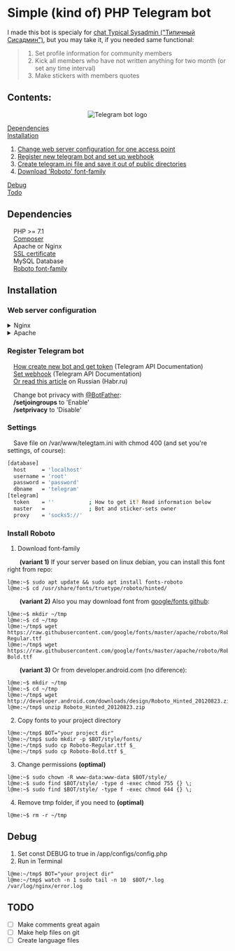 # Simple (kind of) PHP Telegram bot
I made this bot is specialy for [chat Typical Sysadmin ("Типичный Сисадмин")](https://t.me/sysodmins_chat), but you may take it, if you needed same functional:

>1. Set profile information for community members
>2. Kick all members who have not written anything for two month (or set any time interval)
>3. Make stickers with members quotes

## Contents:
<p align="center">
  <img src="https://github.com/junkymonk3y/TS-telegram-bot/raw/master/docs/git_logo.png?raw=true" alt="Telegram bot logo"/>
</p>  

[Dependencies](#dependencies)  
[Installation](#installation)
  1. [Change web server configuration for one access point](#web-server-configuration)
  2. [Register new telegram bot and set up webhook](#register-telegram-bot)
  3. [Create telegram.ini file and save it out of public directories](#settings)
  4. [Download 'Roboto' font-family](#install-roboto)

[Debug](#debug)  
[Todo](#todo)

## Dependencies
&ensp;&ensp;PHP >= 7.1  
&ensp;&ensp;[Composer](https://getcomposer.org/doc/00-intro.md#installation-linux-unix-macos)  
&ensp;&ensp;Apache or Nginx  
&ensp;&ensp;[SSL certificate](https://letsencrypt.org)  
&ensp;&ensp;MySQL Database  
&ensp;&ensp;[Roboto font-family](#install-roboto)

## Installation
### Web server configuration
<details>
  <summary>Nginx</summary>
  
  /etc/nginx/sites-available/Site.conf sample (with PHP-FPM)
  
```
server {
  server_name youre-domain.com;
  set $docroot "/var/www/host";
  root $docroot;
  index index.php;
  access_log off;

  location ~ /\. { deny all; }

  location / {
    include fastcgi_params;
    fastcgi_pass unix:/var/run/php/php7.2-fpm.sock;
    fastcgi_param SCRIPT_FILENAME $docroot/index.php;
 }

  listen 443 ssl;
  ssl_certificate /etc/letsencrypt/live/youre-domain.com/fullchain.pem;
  ssl_certificate_key /etc/letsencrypt/live/youre-domain.com/privkey.pem;
  include /etc/letsencrypt/options-ssl-nginx.conf;
  ssl_dhparam /etc/letsencrypt/ssl-dhparams.pem;
}

server {
  if ($host = youre-domain.com) {
    return 301 https://$host$request_uri;
  }

  listen 80;
  server_name youre-domain.com;
  return 404;
}
```

</details>

<details>
  <summary>Apache</summary>

  ./.htaccess sample

```
RewriteEngine On
RewriteCond %{HTTP:X-Forwarded-Proto} !=https
RewriteRule .* https://%{HTTP_HOST}%{REQUEST_URI} [R=302,L]
RewriteCond %{REQUEST_URI} !^/
RewriteRule ^(.*)$ /$1 [L]

Order Deny,Allow
Deny from all
Satisfy any
```

</details>

### Register Telegram bot
&ensp;&ensp;[How create new bot and get token](https://core.telegram.org/bots#3-how-do-i-create-a-bot) (Telegram API Documentation)  
&ensp;&ensp;[Set webhook](https://core.telegram.org/bots/api#setwebhook) (Telegram API Documentation)  
&ensp;&ensp;[Or read this article](https://habr.com/ru/post/347482) on Russian (Habr.ru)  

&ensp;&ensp;Change bot privacy with [@BotFather](https://t.me/BotFather):  
&ensp;&ensp;**/setjoingroups** to 'Enable'  
&ensp;&ensp;**/setprivacy** to 'Disable'

### Settings
&ensp;&ensp;Save file on /var/www/telegtam.ini with chmod 400 (and set you're settings, of course):
```bash
[database]
  host     = 'localhost'
  username = 'root'
  password = 'password'
  dbname   = 'telegram'
[telegram]
  token    = ''           ; How to get it? Read information below
  master   =              ; Bot and sticker-sets owner
  proxy    = 'socks5://'
```

### Install Roboto
1. Download font-family

&ensp;&ensp;&ensp;&ensp;**(variant 1)** If your server based on linux debian, you can install this font right from repo:
```console
l@me:~$ sudo apt update && sudo apt install fonts-roboto
l@me:~$ cd /usr/share/fonts/truetype/roboto/hinted/
```
&ensp;&ensp;&ensp;&ensp;**(variant 2)** Also you may download font from [google/fonts github](https://github.com/google/fonts/blob/master/apache/roboto):
```console
l@me:~$ mkdir ~/tmp
l@me:~$ cd ~/tmp
l@me:~/tmp$ wget https://raw.githubusercontent.com/google/fonts/master/apache/roboto/Roboto-Regular.ttf
l@me:~/tmp$ wget https://raw.githubusercontent.com/google/fonts/master/apache/roboto/Roboto-Bold.ttf
```
&ensp;&ensp;&ensp;&ensp;**(variant 3)** Or from developer.android.com (no diference):
```console
l@me:~$ mkdir ~/tmp
l@me:~$ cd ~/tmp
l@me:~/tmp$ wget http://developer.android.com/downloads/design/Roboto_Hinted_20120823.zip
l@me:~/tmp$ unzip Roboto_Hinted_20120823.zip
```

2. Copy fonts to your project directory
```console
l@me:~/tmp$ BOT="your project dir"
l@me:~/tmp$ sudo mkdir -p $BOT/style/fonts/ 
l@me:~/tmp$ sudo cp Roboto-Regular.ttf $_
l@me:~/tmp$ sudo cp Roboto-Bold.ttf $_
```

3. Change permissions **(optimal)**
```console
l@me:~$ sudo chown -R www-data:www-data $BOT/style/
l@me:~$ sudo find $BOT/style/ -type d -exec chmod 755 {} \;
l@me:~$ sudo find $BOT/style/ -type f -exec chmod 644 {} \;
```
4. Remove tmp folder, if you need to **(optimal)**
```console
l@me:~$ rm -r ~/tmp
```

## Debug
1. Set const DEBUG to true in /app/configs/config.php
2. Run in Terminal
```console
l@me:~/tmp$ BOT="your project dir"
l@me:~/tmp$ watch -n 1 sudo tail -n 10  $BOT/*.log /var/log/nginx/error.log
```

## TODO
- [ ] Make comments great again  
- [ ] Make help files on git  
- [ ] Create language files
